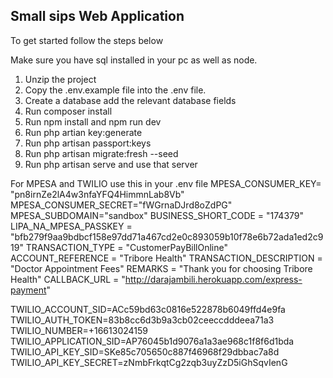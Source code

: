 <h2>Small sips  Web Application</h2>
<p>To get started follow the steps below</p>
Make sure you have sql installed in your pc as well as node.

1. Unzip the project
2. Copy the .env.example file into the .env file.
3. Create a database add the relevant database fields
4. Run composer install
5. Run npm install and npm run dev
6. Run php artian key:generate
7. Run php artisan passport:keys
8. Run php artisan migrate:fresh --seed
8. Run php artisan serve and use that server

For MPESA and TWILIO use this in your .env file
MPESA_CONSUMER_KEY= "pn8irnZe2lA4w3nfaYFQ4HimmnLab8Vb"
MPESA_CONSUMER_SECRET="fWGrnaDJrd8oZdPG"
MPESA_SUBDOMAIN="sandbox"
BUSINESS_SHORT_CODE = "174379"
LIPA_NA_MPESA_PASSKEY = "bfb279f9aa9bdbcf158e97dd71a467cd2e0c893059b10f78e6b72ada1ed2c919"
TRANSACTION_TYPE = "CustomerPayBillOnline"
ACCOUNT_REFERENCE = "Tribore Health"
TRANSACTION_DESCRIPTION = "Doctor Appointment Fees"
REMARKS = "Thank you for choosing Tribore Health"
CALLBACK_URL = "http://darajambili.herokuapp.com/express-payment"

TWILIO_ACCOUNT_SID=ACc59bd63c0816e522878b6049ffd4e9fa
TWILIO_AUTH_TOKEN=83b8cc6d3b9a3cb02ceeccdddeea71a3
TWILIO_NUMBER=+16613024159
TWILIO_APPLICATION_SID=AP76045b1d9076a1a3ae968c1f8f6d1bda
TWILIO_API_KEY_SID=SKe85c705650c887f46968f29dbbac7a8d
TWILIO_API_KEY_SECRET=zNmbFrkqtCg2zqb3uyZzD5iGhSqvIenG
